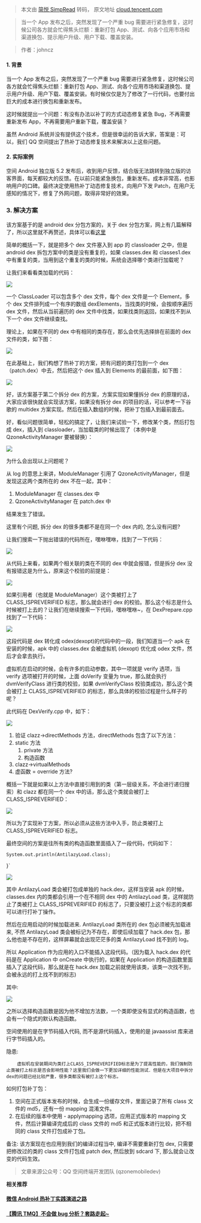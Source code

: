 > 本文由 [简悦 SimpRead](http://ksria.com/simpread/) 转码， 原文地址 [cloud.tencent.com](https://cloud.tencent.com/developer/article/1004417)

> 当一个 App 发布之后，突然发现了一个严重 bug 需要进行紧急修复，这时候公司各方就会忙得焦头烂额：重新打包 App、测试、向各个应用市场和渠道换包、提示用户升级、用户下载、覆盖安装。

> 作者：johncz

#### 1. 背景

当一个 App 发布之后，突然发现了一个严重 bug 需要进行紧急修复，这时候公司各方就会忙得焦头烂额：重新打包 App、测试、向各个应用市场和渠道换包、提示用户升级、用户下载、覆盖安装。有时候仅仅是为了修改了一行代码，也要付出巨大的成本进行换包和重新发布。

这时候就提出一个问题：有没有办法以补丁的方式动态修复紧急 Bug，不再需要重新发布 App，不再需要用户重新下载，覆盖安装？

虽然 Android 系统并没有提供这个技术，但是很幸运的告诉大家，答案是：可以，我们 QQ 空间提出了热补丁动态修复技术来解决以上这些问题。

#### 2. 实际案例

空间 Android 独立版 5.2 发布后，收到用户反馈，结合版无法跳转到独立版的访客界面，每天都较大的反馈。在以前只能紧急换包，重新发布。成本非常高，也影响用户的口碑。最终决定使用热补丁动态修复技术，向用户下发 Patch，在用户无感知的情况下，修复了外网问题，取得非常好的效果。

### 3. 解决方案

该方案基于的是 android dex 分包方案的，关于 dex 分包方案，网上有几篇解释了，所以这里就不再赘述，具体可以看[这里](https://cloud.tencent.com/developer/tools/blog-entry?target=https://m.oschina.net/blog/308583)

简单的概括一下，就是把多个 dex 文件塞入到 app 的 classloader 之中，但是 android dex 拆包方案中的类是没有重复的，如果 classes.dex 和 classes1.dex 中有重复的类，当用到这个重复的类的时候，系统会选择哪个类进行加载呢？

让我们来看看类加载的代码：

![](https://mc.qcloudimg.com/static/img/d23f02e403bcd2538c2fa2c1d676fe3b/image.jpg)

一个 ClassLoader 可以包含多个 dex 文件，每个 dex 文件是一个 Element，多个 dex 文件排列成一个有序的数组 dexElements，当找类的时候，会按顺序遍历 dex 文件，然后从当前遍历的 dex 文件中找类，如果找类则返回，如果找不到从下一个 dex 文件继续查找。

理论上，如果在不同的 dex 中有相同的类存在，那么会优先选择排在前面的 dex 文件的类，如下图：

![](https://mc.qcloudimg.com/static/img/c54a807208cd978e5cd2a89cea5e89bc/image.jpg)

在此基础上，我们构想了热补丁的方案，把有问题的类打包到一个 dex（patch.dex）中去，然后把这个 dex 插入到 Elements 的最前面，如下图：

![](https://mc.qcloudimg.com/static/img/1ccd98a9a909d3736ef0bf557c0f36dc/image.jpg)

好，该方案基于第二个拆分 dex 的方案，方案实现如果懂拆分 dex 的原理的话，大家应该很快就会实现该方案，如果没有拆分 dex 的项目的话，可以参考一下谷歌的 multidex 方案实现。然后在插入数组的时候，把补丁包插入到最前面去。

好，看似问题很简单，轻松的搞定了，让我们来试验一下，修改某个类，然后打包成 dex，插入到 classloader，当加载类的时候出现了（本例中是 QzoneActivityManager 要被替换）：

![](https://mc.qcloudimg.com/static/img/b379f158255e7c49195a80f8bd1794f0/image.jpg)

为什么会出现以上问题呢？

从 log 的意思上来讲，ModuleManager 引用了 QzoneActivityManager，但是发现这这两个类所在的 dex 不在一起，其中：

1.  ModuleManager 在 classes.dex 中
2.  QzoneActivityManager 在 patch.dex 中

结果发生了错误。

这里有个问题, 拆分 dex 的很多类都不是在同一个 dex 内的, 怎么没有问题?

让我们搜索一下抛出错误的代码所在，嘿咻嘿咻，找到了一下代码：

![](https://mc.qcloudimg.com/static/img/0e528e4f96135c64b8c9f7483a4227a8/image.jpg)

从代码上来看，如果两个相关联的类在不同的 dex 中就会报错，但是拆分 dex 没有报错这是为什么，原来这个校验的前提是：

![](https://mc.qcloudimg.com/static/img/a4a0a85345bc41eb7fcad06dcf61dcc1/image.jpg)

如果引用者（也就是 ModuleManager）这个类被打上了 CLASS_ISPREVERIFIED 标志，那么就会进行 dex 的校验。那么这个标志是什么时候被打上去的？让我们在继续搜索一下代码，嘿咻嘿咻~，在 DexPrepare.cpp 找到了一下代码：

![](https://mc.qcloudimg.com/static/img/dc75f613f62cdc686051cf37a9d4fdbf/image.jpg)

这段代码是 dex 转化成 odex(dexopt)的代码中的一段，我们知道当一个 apk 在安装的时候，apk 中的 classes.dex 会被虚拟机 (dexopt) 优化成 odex 文件，然后才会拿去执行。

虚拟机在启动的时候，会有许多的启动参数，其中一项就是 verify 选项，当 verify 选项被打开的时候，上面 doVerify 变量为 true，那么就会执行 dvmVerifyClass 进行类的校验，如果 dvmVerifyClass 校验类成功，那么这个类会被打上 CLASS_ISPREVERIFIED 的标志，那么具体的校验过程是什么样子的呢？

此代码在 DexVerify.cpp 中，如下：

![](https://mc.qcloudimg.com/static/img/8ee22db1a82ceb2e81292bd4ec414d40/image.jpg)

1.  验证 clazz->directMethods 方法，directMethods 包含了以下方法：
2.  static 方法
    1.  private 方法
    2.  构造函数
3.  clazz->virtualMethods
4.  虚函数 = override 方法?

概括一下就是如果以上方法中直接引用到的类（第一层级关系，不会进行递归搜索）和 clazz 都在同一个 dex 中的话，那么这个类就会被打上 CLASS_ISPREVERIFIED：

![](https://mc.qcloudimg.com/static/img/3826b6ec1c42f563828ebb82b6432749/image.jpg)

所以为了实现补丁方案，所以必须从这些方法中入手，防止类被打上 CLASS_ISPREVERIFIED 标志。

最终空间的方案是往所有类的构造函数里面插入了一段代码，代码如下：

```
System.out.println(AntilazyLoad.class);

```

}`

![](https://mc.qcloudimg.com/static/img/d950cfd1e6117fa2362006ecd1ca9647/image.jpg)

其中 AntilazyLoad 类会被打包成单独的 hack.dex，这样当安装 apk 的时候，classes.dex 内的类都会引用一个在不相同 dex 中的 AntilazyLoad 类，这样就防止了类被打上 CLASS_ISPREVERIFIED 的标志了，只要没被打上这个标志的类都可以进行打补丁操作。

然后在应用启动的时候加载进来. AntilazyLoad 类所在的 dex 包必须被先加载进来, 不然 AntilazyLoad 类会被标记为不存在，即使后续加载了 hack.dex 包，那么他也是不存在的，这样屏幕就会出现茫茫多的类 AntilazyLoad 找不到的 log。

所以 Application 作为应用的入口不能插入这段代码。（因为载入 hack.dex 的代码是在 Application 中 onCreate 中执行的，如果在 Application 的构造函数里面插入了这段代码，那么就是在 hack.dex 加载之前就使用该类，该类一次找不到，会被永远的打上找不到的标志)

其中:

![](https://mc.qcloudimg.com/static/img/50aa7d75fbee8d0489d7dd63f3eec911/image.jpg)

之所以选择构造函数是因为他不增加方法数，一个类即使没有显式的构造函数，也会有一个隐式的默认构造函数。

空间使用的是在字节码插入代码, 而不是源代码插入，使用的是 javaassist 库来进行字节码插入的。

隐患:

```
    虚拟机在安装期间为类打上CLASS_ISPREVERIFIED标志是为了提高性能的，我们强制防止类被打上标志是否会影响性能？这里我们会做一下更加详细的性能测试．但是在大项目中拆分dex的问题已经比较严重，很多类都没有被打上这个标志。

```

如何打包补丁包：

1.  空间在正式版本发布的时候，会生成一份缓存文件，里面记录了所有 class 文件的 md5，还有一份 mapping 混淆文件。
2.  在后续的版本中使用 - applymapping 选项，应用正式版本的 mapping 文件，然后计算编译完成后的 class 文件的 md5 和正式版本进行比较，把不相同的 class 文件打包成补丁包。

备注: 该方案现在也应用到我们的编译过程当中, 编译不需要重新打包 dex, 只需要把修改过的类的 class 文件打包成 patch dex, 然后放到 sdcard 下, 那么就会让改变的代码生效。

> 文章来源公众号：QQ 空间终端开发团队 (qzonemobiledev)

**相关推荐**

#### [微信 Android 热补丁实践演进之路](https://www.qcloud.com/community/article/164816001481011793?fromSource=gwzcw.59524.59524.59524&from_column=20421&from=20421)

#### [【腾讯 TMQ】不会做 bug 分析？套路走起~](https://www.qcloud.com/community/article/970622001487728567?fromSource=gwzcw.59525.59525.59525&from_column=20421&from=20421)